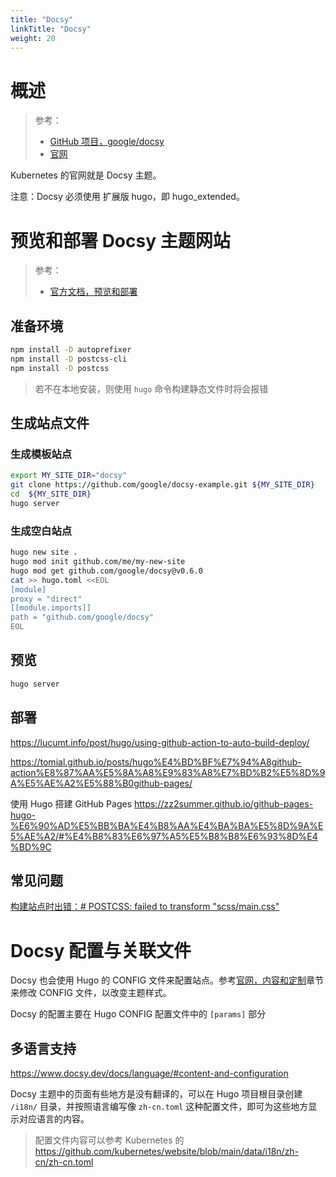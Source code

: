```yaml
---
title: "Docsy"
linkTitle: "Docsy"
weight: 20
---
```


# 概述

> 参考：
> 
> - [GitHub 项目，google/docsy](https://github.com/google/docsy)
> - [官网](https://www.docsy.dev/)

Kubernetes 的官网就是 Docsy 主题。

注意：Docsy 必须使用 扩展版 hugo，即 hugo_extended。

# 预览和部署 Docsy 主题网站

> 参考：
> 
> - [官方文档，预览和部署](https://www.docsy.dev/docs/deployment/)

## 准备环境

```bash
npm install -D autoprefixer
npm install -D postcss-cli
npm install -D postcss
```

> 若不在本地安装，则使用 `hugo` 命令构建静态文件时将会报错

## 生成站点文件

### 生成模板站点

```bash
export MY_SITE_DIR="docsy"
git clone https://github.com/google/docsy-example.git ${MY_SITE_DIR}
cd  ${MY_SITE_DIR}
hugo server
```

### 生成空白站点

```Bash
hugo new site .
hugo mod init github.com/me/my-new-site
hugo mod get github.com/google/docsy@v0.6.0
cat >> hugo.toml <<EOL
[module]
proxy = "direct"
[[module.imports]]
path = "github.com/google/docsy"
EOL
```

## 预览

```bash
hugo server
```

## 部署

https://lucumt.info/post/hugo/using-github-action-to-auto-build-deploy/

https://tomial.github.io/posts/hugo%E4%BD%BF%E7%94%A8github-action%E8%87%AA%E5%8A%A8%E9%83%A8%E7%BD%B2%E5%8D%9A%E5%AE%A2%E5%88%B0github-pages/

使用 Hugo 搭建 GitHub Pages https://zz2summer.github.io/github-pages-hugo-%E6%90%AD%E5%BB%BA%E4%B8%AA%E4%BA%BA%E5%8D%9A%E5%AE%A2/#%E4%B8%83%E6%97%A5%E5%B8%B8%E6%93%8D%E4%BD%9C

## 常见问题

[构建站点时出错：# POSTCSS: failed to transform "scss/main.css"](https://github.com/google/docsy/issues/235)

# Docsy 配置与关联文件

Docsy 也会使用 Hugo 的 CONFIG 文件来配置站点。参考[官网，内容和定制](https://www.docsy.dev/docs/adding-content/)章节来修改 CONFIG 文件，以改变主题样式。

Docsy 的配置主要在 Hugo CONFIG 配置文件中的 `[params]` 部分

## 多语言支持

https://www.docsy.dev/docs/language/#content-and-configuration

Docsy 主题中的页面有些地方是没有翻译的，可以在 Hugo 项目根目录创建 `/i18n/` 目录，并按照语言编写像 `zh-cn.toml` 这种配置文件，即可为这些地方显示对应语言的内容。

> 配置文件内容可以参考 Kubernetes 的 https://github.com/kubernetes/website/blob/main/data/i18n/zh-cn/zh-cn.toml


